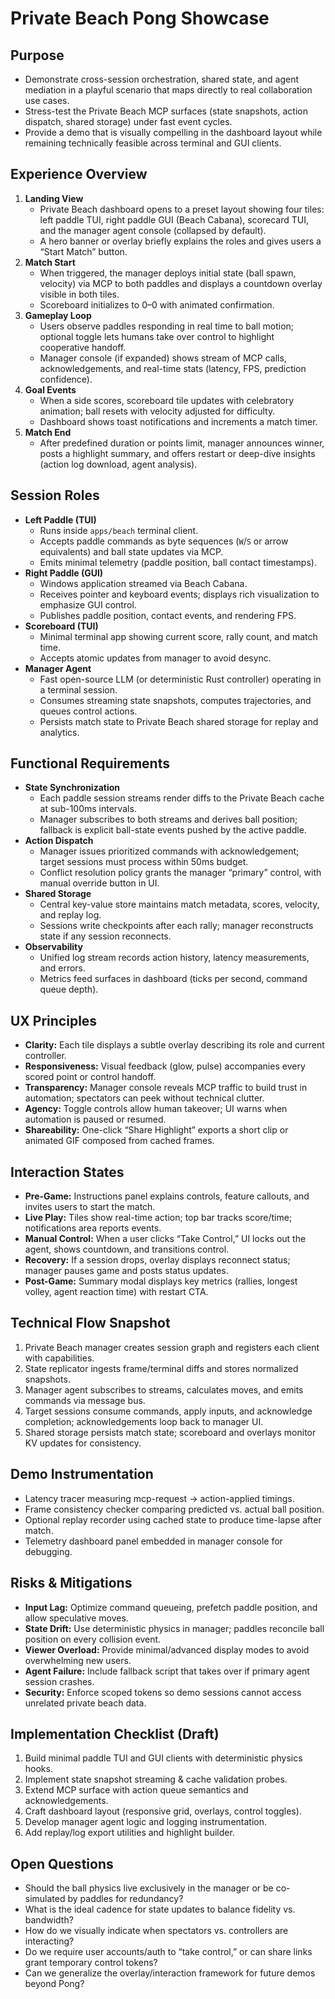 # Private Beach Pong Showcase

## Purpose
- Demonstrate cross-session orchestration, shared state, and agent mediation in a playful scenario that maps directly to real collaboration use cases.
- Stress-test the Private Beach MCP surfaces (state snapshots, action dispatch, shared storage) under fast event cycles.
- Provide a demo that is visually compelling in the dashboard layout while remaining technically feasible across terminal and GUI clients.

## Experience Overview
1. **Landing View**
   - Private Beach dashboard opens to a preset layout showing four tiles: left paddle TUI, right paddle GUI (Beach Cabana), scorecard TUI, and the manager agent console (collapsed by default).
   - A hero banner or overlay briefly explains the roles and gives users a “Start Match” button.
2. **Match Start**
   - When triggered, the manager deploys initial state (ball spawn, velocity) via MCP to both paddles and displays a countdown overlay visible in both tiles.
   - Scoreboard initializes to 0–0 with animated confirmation.
3. **Gameplay Loop**
   - Users observe paddles responding in real time to ball motion; optional toggle lets humans take over control to highlight cooperative handoff.
   - Manager console (if expanded) shows stream of MCP calls, acknowledgements, and real-time stats (latency, FPS, prediction confidence).
4. **Goal Events**
   - When a side scores, scoreboard tile updates with celebratory animation; ball resets with velocity adjusted for difficulty.
   - Dashboard shows toast notifications and increments a match timer.
5. **Match End**
   - After predefined duration or points limit, manager announces winner, posts a highlight summary, and offers restart or deep-dive insights (action log download, agent analysis).

## Session Roles
- **Left Paddle (TUI)**
  - Runs inside `apps/beach` terminal client.
  - Accepts paddle commands as byte sequences (`W`/`S` or arrow equivalents) and ball state updates via MCP.
  - Emits minimal telemetry (paddle position, ball contact timestamps).
- **Right Paddle (GUI)**
  - Windows application streamed via Beach Cabana.
  - Receives pointer and keyboard events; displays rich visualization to emphasize GUI control.
  - Publishes paddle position, contact events, and rendering FPS.
- **Scoreboard (TUI)**
  - Minimal terminal app showing current score, rally count, and match time.
  - Accepts atomic updates from manager to avoid desync.
- **Manager Agent**
  - Fast open-source LLM (or deterministic Rust controller) operating in a terminal session.
  - Consumes streaming state snapshots, computes trajectories, and queues control actions.
  - Persists match state to Private Beach shared storage for replay and analytics.

## Functional Requirements
- **State Synchronization**
  - Each paddle session streams render diffs to the Private Beach cache at sub-100ms intervals.
  - Manager subscribes to both streams and derives ball position; fallback is explicit ball-state events pushed by the active paddle.
- **Action Dispatch**
  - Manager issues prioritized commands with acknowledgement; target sessions must process within 50ms budget.
  - Conflict resolution policy grants the manager “primary” control, with manual override button in UI.
- **Shared Storage**
  - Central key-value store maintains match metadata, scores, velocity, and replay log.
  - Sessions write checkpoints after each rally; manager reconstructs state if any session reconnects.
- **Observability**
  - Unified log stream records action history, latency measurements, and errors.
  - Metrics feed surfaces in dashboard (ticks per second, command queue depth).

## UX Principles
- **Clarity:** Each tile displays a subtle overlay describing its role and current controller.
- **Responsiveness:** Visual feedback (glow, pulse) accompanies every scored point or control handoff.
- **Transparency:** Manager console reveals MCP traffic to build trust in automation; spectators can peek without technical clutter.
- **Agency:** Toggle controls allow human takeover; UI warns when automation is paused or resumed.
- **Shareability:** One-click “Share Highlight” exports a short clip or animated GIF composed from cached frames.

## Interaction States
- **Pre-Game:** Instructions panel explains controls, feature callouts, and invites users to start the match.
- **Live Play:** Tiles show real-time action; top bar tracks score/time; notifications area reports events.
- **Manual Control:** When a user clicks “Take Control,” UI locks out the agent, shows countdown, and transitions control.
- **Recovery:** If a session drops, overlay displays reconnect status; manager pauses game and posts status updates.
- **Post-Game:** Summary modal displays key metrics (rallies, longest volley, agent reaction time) with restart CTA.

## Technical Flow Snapshot
1. Private Beach manager creates session graph and registers each client with capabilities.
2. State replicator ingests frame/terminal diffs and stores normalized snapshots.
3. Manager agent subscribes to streams, calculates moves, and emits commands via message bus.
4. Target sessions consume commands, apply inputs, and acknowledge completion; acknowledgements loop back to manager UI.
5. Shared storage persists match state; scoreboard and overlays monitor KV updates for consistency.

## Demo Instrumentation
- Latency tracer measuring mcp-request → action-applied timings.
- Frame consistency checker comparing predicted vs. actual ball position.
- Optional replay recorder using cached state to produce time-lapse after match.
- Telemetry dashboard panel embedded in manager console for debugging.

## Risks & Mitigations
- **Input Lag:** Optimize command queueing, prefetch paddle position, and allow speculative moves.
- **State Drift:** Use deterministic physics in manager; paddles reconcile ball position on every collision event.
- **Viewer Overload:** Provide minimal/advanced display modes to avoid overwhelming new users.
- **Agent Failure:** Include fallback script that takes over if primary agent session crashes.
- **Security:** Enforce scoped tokens so demo sessions cannot access unrelated private beach data.

## Implementation Checklist (Draft)
1. Build minimal paddle TUI and GUI clients with deterministic physics hooks.
2. Implement state snapshot streaming & cache validation probes.
3. Extend MCP surface with action queue semantics and acknowledgements.
4. Craft dashboard layout (responsive grid, overlays, control toggles).
5. Develop manager agent logic and logging instrumentation.
6. Add replay/log export utilities and highlight builder.

## Open Questions
- Should the ball physics live exclusively in the manager or be co-simulated by paddles for redundancy?
- What is the ideal cadence for state updates to balance fidelity vs. bandwidth?
- How do we visually indicate when spectators vs. controllers are interacting?
- Do we require user accounts/auth to “take control,” or can share links grant temporary control tokens?
- Can we generalize the overlay/interaction framework for future demos beyond Pong?

